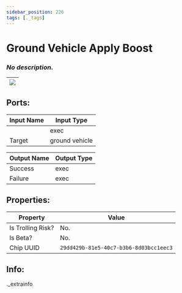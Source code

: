 ```yaml
---
sidebar_position: 226
tags: [._tags]
---
```


# Ground Vehicle Apply Boost


### *No description.*

| ![](https://images-ext-2.discordapp.net/external/MPmIaQzlEPmgGWlgi-WxBBXt0Bjv_zWPkg1y1f_sy3s/https/www.recroomcircuits.com/image/circuit/absolute-value?width=206&height=108) |
|-----|

## Ports:

| Input Name | Input Type |
|-----------|-----------|
|  | exec |
| Target | ground vehicle |

| Output Name | Output Type |
|-----------|-----------|
| Success | exec |
| Failure | exec |

## Properties:

| Property  | Value |
|-------------------|-----------|
| Is Trolling Risk? | No. |
| Is Beta? | No. |
| Chip UUID | `29dd429b-81e5-40c7-b3b6-8d03bcc1eec3` |

## Info:
._extrainfo